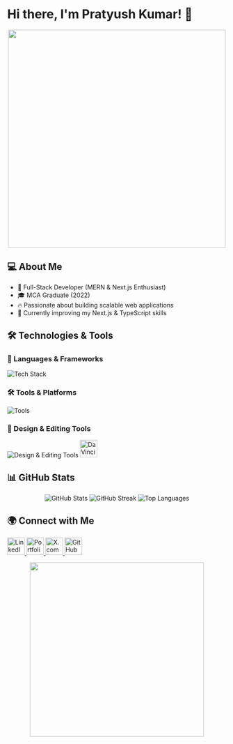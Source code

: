 # Hi there, I'm Pratyush Kumar! 👋

<p align="center">
  <img src="https://user-images.githubusercontent.com/74038190/212748845-2b64c44d-a5bf-4fd3-b90e-03f7661600a8.gif" width="500"/>
</p>

## 💻 About Me
- 🚀 Full-Stack Developer (MERN & Next.js Enthusiast)
- 🎓 MCA Graduate (2022)
- 🔥 Passionate about building scalable web applications
- 🌱 Currently improving my Next.js & TypeScript skills

## 🛠️ Technologies & Tools

### 🚀 Languages & Frameworks
<p align="left">
  <img src="https://skillicons.dev/icons?i=js,ts,react,nextjs,nodejs,express,mongodb,redux,mysql,postgres,cpp,java,python" alt="Tech Stack" />
</p>

### 🛠️ Tools & Platforms
<p align="left">
  <img src="https://skillicons.dev/icons?i=git,github,docker,postman,vscode" alt="Tools" />
</p>

### 🎨 Design & Editing Tools
<p align="left">
  <img src="https://skillicons.dev/icons?i=figma,ai,ps" alt="Design & Editing Tools" />
  <img src="https://upload.wikimedia.org/wikipedia/commons/3/3f/DaVinci_Resolve_17_logo.svg" width="40" height="40" alt="DaVinci Resolve"/>
</p>

## 📊 GitHub Stats
<p align="center">
  <img src="https://github-readme-stats.vercel.app/api?username=Pratyush-Kumar&show_icons=true&theme=algolia" alt="GitHub Stats"/>
  <img src="https://github-readme-streak-stats.herokuapp.com/?user=Pratyush-Kumar&theme=algolia" alt="GitHub Streak"/>
  <img src="https://github-readme-stats.vercel.app/api/top-langs/?username=Pratyush-Kumar&layout=compact&theme=calm" alt="Top Languages"/>
</p>

## 🌍 Connect with Me
<p align="left">
  <a href="https://www.linkedin.com/in/pratyush-kumar">
    <img src="https://upload.wikimedia.org/wikipedia/commons/c/ca/LinkedIn_logo_initials.png" width="40" height="40" alt="LinkedIn"/>
  </a>
  <a href="https://pratyush.dev">
    <img src="https://upload.wikimedia.org/wikipedia/commons/4/4e/Devto-logo.svg" width="40" height="40" alt="Portfolio"/>
  </a>
  <a href="https://twitter.com/pratyushdev">
    <img src="https://upload.wikimedia.org/wikipedia/commons/5/53/X_logo_2023.svg" width="40" height="40" alt="X.com"/>
  </a>
  <a href="https://github.com/Pratyush-Kumar">
    <img src="https://upload.wikimedia.org/wikipedia/commons/9/91/Octicons-mark-github.svg" width="40" height="40" alt="GitHub"/>
  </a>
</p>

<p align="center">
  <img src="https://raw.githubusercontent.com/abhisheknaiidu/abhisheknaiidu/master/code.gif" width="400"/>
</p>
